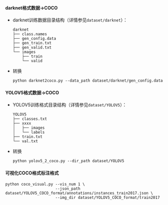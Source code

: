 #### darknet格式数据→COCO
- darknet训练数据目录结构（详情参见`dataset/darknet`）：
  ```text
  darknet
  ├── class.names
  ├── gen_config.data
  ├── gen_train.txt
  ├── gen_valid.txt
  └── images
      ├── train
      └── valid
  ```

- 转换
  ```shell
  python darknet2coco.py --data_path dataset/darknet/gen_config.data
  ```

#### YOLOV5格式数据→COCO
- YOLOV5训练格式目录结构（详情参见`dataset/YOLOV5`）：
  ```text
  YOLOV5
  ├── classes.txt
  ├── xxxx
  │   ├── images
  │   └── labels
  ├── train.txt
  └── val.txt
  ```

- 转换
  ```shell
  python yolov5_2_coco.py --dir_path dataset/YOLOV5
  ```

#### 可视化COCO格式标注格式
  ```shell
  python coco_visual.py --vis_num 1 \
                        --json_path dataset/YOLOV5_COCO_format/annotations/instances_train2017.json \
                        --img_dir dataset/YOLOV5_COCO_format/train2017
  ```
  
  
